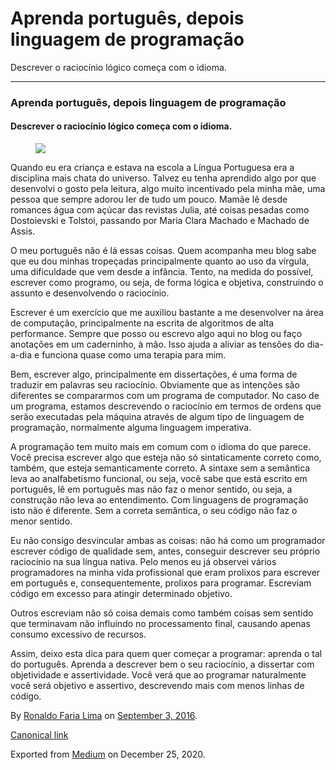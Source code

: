 Aprenda português, depois linguagem de programação
==================================================

Descrever o raciocínio lógico começa com o idioma.

------------------------------------------------------------------------

### Aprenda português, depois linguagem de programação

#### Descrever o raciocínio lógico começa com o idioma.

<figure>
<img src="https://cdn-images-1.medium.com/max/800/1*bWmW72PgmvUrQw17oGCCTQ.jpeg" class="graf-image" />
</figure>Quando eu era criança e estava na escola a Língua Portuguesa
era a disciplina mais chata do universo. Talvez eu tenha aprendido algo
por que desenvolvi o gosto pela leitura, algo muito incentivado pela
minha mãe, uma pessoa que sempre adorou ler de tudo um pouco. Mamãe lê
desde romances água com açúcar das revistas Julia, até coisas pesadas
como Dostoievski e Tolstoi, passando por Maria Clara Machado e Machado
de Assis.

O meu português não é lá essas coisas. Quem acompanha meu blog sabe que
eu dou minhas tropeçadas principalmente quanto ao uso da vírgula, uma
dificuldade que vem desde a infância. Tento, na medida do possível,
escrever como programo, ou seja, de forma lógica e objetiva, construindo
o assunto e desenvolvendo o raciocínio.

Escrever é um exercício que me auxiliou bastante a me desenvolver na
área de computação, principalmente na escrita de algoritmos de alta
performance. Sempre que posso ou escrevo algo aqui no blog ou faço
anotações em um caderninho, à mão. Isso ajuda a aliviar as tensões do
dia-a-dia e funciona quase como uma terapia para mim.

Bem, escrever algo, principalmente em dissertações, é uma forma de
traduzir em palavras seu raciocínio. Obviamente que as intenções são
diferentes se compararmos com um programa de computador. No caso de um
programa, estamos descrevendo o raciocínio em termos de ordens que serão
executadas pela máquina através de algum tipo de linguagem de
programação, normalmente alguma linguagem imperativa.

A programação tem muito mais em comum com o idioma do que parece. Você
precisa escrever algo que esteja não só sintaticamente correto como,
também, que esteja semanticamente correto. A sintaxe sem a semântica
leva ao analfabetismo funcional, ou seja, você sabe que está escrito em
português, lê em português mas não faz o menor sentido, ou seja, a
construção não leva ao entendimento. Com linguagens de programação isto
não é diferente. Sem a correta semântica, o seu código não faz o menor
sentido.

Eu não consigo desvincular ambas as coisas: não há como um programador
escrever código de qualidade sem, antes, conseguir descrever seu próprio
raciocínio na sua língua nativa. Pelo menos eu já observei vários
programadores na minha vida profissional que eram prolixos para escrever
em português e, consequentemente, prolixos para programar. Escreviam
código em excesso para atingir determinado objetivo.

Outros escreviam não só coisa demais como também coisas sem sentido que
terminavam não influindo no processamento final, causando apenas consumo
excessivo de recursos.

Assim, deixo esta dica para quem quer começar a programar: aprenda o tal
do português. Aprenda a descrever bem o seu raciocínio, a dissertar com
objetividade e assertividade. Você verá que ao programar naturalmente
você será objetivo e assertivo, descrevendo mais com menos linhas de
código.

By
<a href="https://medium.com/@ronaldolima" class="p-author h-card">Ronaldo Faria Lima</a>
on [September 3, 2016](https://medium.com/p/1b231746d803).

<a href="https://medium.com/@ronaldolima/aprenda-portugu%C3%AAs-depois-linguagem-de-programa%C3%A7%C3%A3o-1b231746d803" class="p-canonical">Canonical link</a>

Exported from [Medium](https://medium.com) on December 25, 2020.
